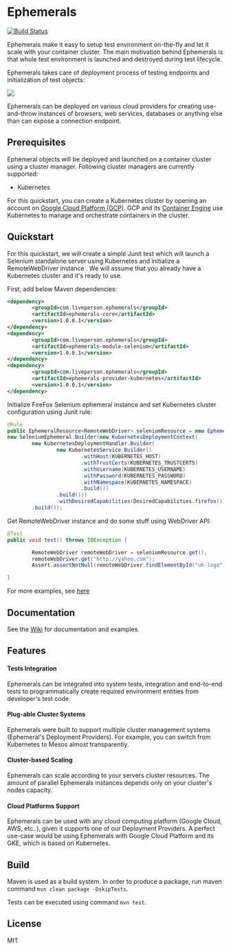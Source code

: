 # Ephemerals

[![Build Status](https://travis-ci.org/LivePersonInc/ephemerals.svg?branch=master)](https://travis-ci.org/LivePersonInc/ephemerals)

Ephemerals make it easy to setup test environment on-the-fly and let it scale with your container cluster. The main motivation behind Ephemerals is that whole test environment is launched and destroyed during test lifecycle. 

Ephemerals takes care of deployment process of testing endpoints and initialization of test objects:

![](https://github.com/LivePersonInc/ephemerals/raw/master/eph.png)

Ephemerals can be deployed on various cloud providers for creating use-and-throw instances of browsers, web services, databases or anything else than can expose a connection endpoint.

## Prerequisites

Ephemeral objects will be deployed and launched on a container cluster using a cluster manager. Following cluster managers are currently supported:

- Kubernetes

For this quickstart, you can create a Kubernetes cluster by opening an account on [Google Cloud Platform (GCP)](https://cloud.google.com). GCP and its [Container Engine](https://cloud.google.com/container-engine/) use Kubernetes to manage and orchestrate containers in the cluster. 

## Quickstart

For this quickstart, we will create a simple Junit test which will launch a Selenium standalone server using Kubernetes and initialize a RemoteWebDriver instance . We will assume that you already have a Kubernetes cluster and it's ready to use.

First, add below Maven dependencies:

```xml
<dependency>
        <groupId>com.liveperson.ephemerals</groupId>
        <artifactId>ephemerals-core</artifactId>
        <version>1.0.0.1</version>
</dependency>
<dependency>
        <groupId>com.liveperson.ephemerals</groupId>
        <artifactId>ephemerals-module-selenium</artifactId>
        <version>1.0.0.1</version>
</dependency>
<dependency>
        <groupId>com.liveperson.ephemerals</groupId>
        <artifactId>ephemerals-provider-kubernetes</artifactId>
        <version>1.0.0.1</version>
</dependency>
```

Initialize FireFox Selenium ephemeral instance and set Kubernetes cluster configuration using Junit rule:

```java
@Rule
public EphemeralResource<RemoteWebDriver> seleniumResource = new EphemeralResource(
new SeleniumEphemeral.Builder(new KubernetesDeploymentContext(
        new KubernetesDeploymentHandler.Builder(
                new KubernetesService.Builder()
                        .withHost(KUBERNETES_HOST)
                        .withTrustCerts(KUBERNETES_TRUSTCERTS)
                        .withUsername(KUBERNETES_USERNAME)
                        .withPassword(KUBERNETES_PASSWORD)
                        .withNamespace(KUBERNETES_NAMESPACE)
                        .build())
                .build()))
                .withDesiredCapabilities(DesiredCapabilities.firefox())
        .build());
```

Get RemoteWebDriver instance and do some stuff using WebDriver API:

```java
@Test
public void test() throws IOException {

        RemoteWebDriver remoteWebDriver = seleniumResource.get();
        remoteWebDriver.get("http://yahoo.com");
        Assert.assertNotNull(remoteWebDriver.findElementById("uh-logo"));

}
```

For more examples, see [here](https://github.com/LivePersonInc/ephemerals/tree/master/examples)

## Documentation

See the [Wiki](https://github.com/LivePersonInc/ephemerals/wiki/) for documentation and examples.

## Features

#### Tests Integration

Ephemerals can be integrated into system tests, integration and end-to-end tests to programmatically create required environment entities from developer's test code.

#### Plug-able Cluster Systems
 
Ephemerals were built to support multiple cluster management systems (Ephemeral's Deployment Providers). For example, you can switch from Kubernetes to Mesos almost transparently.

#### Cluster-based Scaling

Ephemerals can scale according to your servers cluster resources. The amount of parallel Ephemerals instances depends only on your cluster's nodes capacity.

#### Cloud Platforms Support

Ephemerals can be used with any cloud computing platform (Google Cloud, AWS, etc..), given it supports one of our Deployment Providers.
A perfect use-case would be using Ephemerals with Google Cloud Platform and its GKE, which is based on Kubernetes.


## Build

Maven is used as a build system. In order to produce a package, run maven command `mvn clean package -DskipTests`. 

Tests can be executed using command `mvn test`.

## License

MIT
